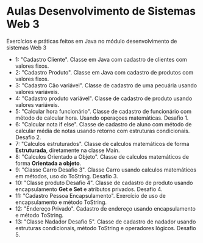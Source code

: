 # Aulas Desenvolvimento de Sistemas Web 3
Exercícios e práticas feitos em Java no módulo desenvolvimento de sistemas Web 3

* 1: "Cadastro Cliente". Classe em Java com cadastro de clientes com valores fixos.
* 2: "Cadastro Produto". Classe em Java com cadastro de produtos com valores fixos.
* 3: "Cadastro Cão variável". Classe de cadastro de uma pecuária usando valores variáveis.
* 4: "Cadastro produto variável". Classe de cadastro de produto usando valores variáveis.
* 5: "Calcular hora funcionário". Classe de cadastro de funcionário com método de calcular hora. Usando operaçoes matemáticas. Desafio 1.
* 6: "Calcular nota if else". Classe de cadastro de aluno com método de calcular média de notas usando retorno com estruturas condicionais. Desafio 2.
* 7: "Calculos estruturados". Classe de calculos matemáticos de forma **Estruturada**, diretamente na classe Main.
* 8: "Calculos Orientado a Objeto". Classe de calculos matemáticos de forma **Orientada a objeto**.
* 9: "Classe Carro Desafio 3". Classe Carro usando calculos matemáticos em métodos, uso do ToString. Desafio 3.
* 10: "Classe produto Desafio 4". Classe de cadastro de produto usando encapsulamento **Get e Set** e atributos privados. Desafio 4.
* 11: "Cadastro Pessoa Encapsulamento". Exercício de uso de encapsulamento e método ToString.
* 12: "Endereço Privado". Cadastro de endereço usando encapsulamento e método ToString.
* 13: "Classe Nadador Desafio 5". Classe de cadastro de nadador usando estruturas condicionais, método ToString e operadores lógicos. Desafio 5.